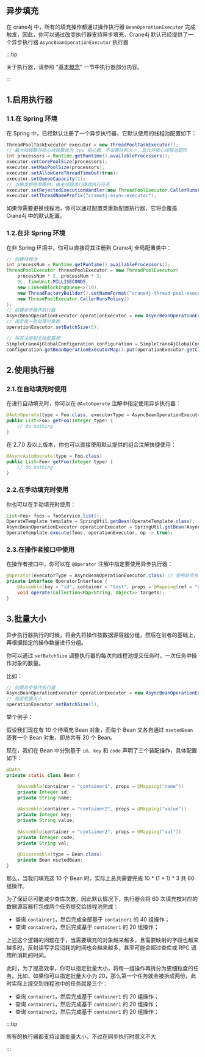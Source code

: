 ## 异步填充

在 crane4j 中，所有的填充操作都通过操作执行器 `BeanOperationExecutor` 完成触发，因此，你可以通过改变执行器支持异步填充，Crane4j 默认已经提供了一个异步执行器 `AsyncBeanOperationExecutor` 执行器 

:::tip

关于执行器，请参照 "[基本概念](./../user_guide/basic_concept.md)" 一节中执行器部分内容。

:::

## 1.启用执行器

### 1.1.在 Spring 环境

在 Spring 中，已经默认注册了一个异步执行器，它默认使用的线程池配置如下：

~~~java
ThreadPoolTaskExecutor executor = new ThreadPoolTaskExecutor();
// 最大线程数与核心线程数皆为 cpu 核心数，不设置队列大小，且允许核心线程池超时
int processors = Runtime.getRuntime().availableProcessors();
executor.setCorePoolSize(processors);
executor.setMaxPoolSize(processors);
executor.setAllowCoreThreadTimeOut(true);
executor.setQueueCapacity(1);
// 当触发拒绝策略时，由主线程进行继续执行任务
executor.setRejectedExecutionHandler(new ThreadPoolExecutor.CallerRunsPolicy());
executor.setThreadNamePrefix("crane4j-async-executor");
~~~

如果你需要更换线程池，你可以通过配置类重新配置执行器，它将会覆盖 Crane4j 中的默认配置。

### 1.2.在非 Spring 环境

在非 Spring 环境中，你可以直接将其注册到 Crane4j 全局配置类中：

~~~java
// 创建线程池
int processNum = Runtime.getRuntime().availableProcessors();
ThreadPoolExecutor threadPoolExecutor = new ThreadPoolExecutor(
    processNum * 2, processNum * 2,
    0L, TimeUnit.MILLISECONDS,
    new LinkedBlockingQueue<>(10),
    new ThreadFactoryBuilder().setNameFormat("crane4j-thread-pool-executor-%d").build(),
    new ThreadPoolExecutor.CallerRunsPolicy()
);
// 创建异步操作执行器
AsyncBeanOperationExecutor operationExecutor = new AsyncBeanOperationExecutor(configuration, threadPoolExecutor);
// 指定每一批处理对象数
operationExecutor.setBatchSize(5);

// 将其注册到全局配置类
SimpleCrane4jGlobalConfiguration configuration = SimpleCrane4jGlobalConfiguration.create();
configuration.getBeanOperationExecutorMap().put(operationExecutor.getClass().getSimpleName(), operationExecutor);
~~~

## 2.使用执行器

### 2.1.在自动填充时使用

在进行自动填充时，你可以在 `@AutoOperate` 注解中指定使用异步执行器：

~~~java
@AutoOperate(type = Foo.class, executorType = AsyncBeanOperationExecutor.class)
public List<Foo> getFoo(Integer type) {
    // do nothing
}
~~~

在 2.7.0 及以上版本，你也可以直接使用默认提供的组合注解快捷使用：

~~~java
@AsyncAutoOperate(type = Foo.class)
public List<Foo> getFoo(Integer type) {
    // do nothing
}
~~~

### 2.2.在手动填充时使用

你也可以在手动填充时使用：

~~~java
List<Foo> foos = fooService.list();
OperateTemplate template = SpringUtil.getBean(OperateTemplate.class);
AsyncBeanOperationExecutor operationExecutor = SpringUtil.getBean(AsyncBeanOperationExecutor.class);
OperateTemplate.execute(foos, operationExecutor, op -> true);
~~~

### 2.3.在操作者接口中使用

在操作者接口中，你可以在 `@Operator` 注解中指定要使用异步执行器：

~~~java
@Operator(executorType = AsyncBeanOperationExecutor.class) // 使用异步执行器
private interface OperatorInterface {
    @Assemble(key = "id", container = "test", props = @Mapping(ref = "name"))
    void operate(Collection<Map<String, Object>> targets);
}
~~~

## 3.批量大小

异步执行器执行的时候，将会先将操作按数据源容器分组，然后在前者的基础上，再根据指定的操作数量进行分组。

你可以通过 `setBatchSize` 调整执行器的每次向线程池提交任务时，一次任务中操作对象的数量。

比如：

~~~java
// 创建异步操作执行器
AsyncBeanOperationExecutor operationExecutor = new AsyncBeanOperationExecutor(configuration, threadPoolExecutor);
// 指定批量大小
operationExecutor.setBatchSize(5);
~~~

举个例子：

假设我们现在有 10 个待填充 Bean 对象，而每个 Bean 又各自通过 `nsetedBean` 嵌套一个 Bean 对象，即总共有 20 个 Bean。

现在，我们在 Bean 中分别基于 `id`、`key` 和 `code` 声明了三个装配操作，具体配置如下：

~~~java
@Data
private static class Bean {

    @Assemble(container = "container1", props = @Mapping("name"))
    private Integer id;
    private String name;
    
    @Assemble(container = "container2", props = @Mapping("value"))
    private Integer key;
    private String value;
    
    @Assemble(container = "container2", props = @Mapping("val"))
    private Integer code;
    private String val;
    
    @Disassemble(type = Bean.class)
    private Bean nsetedBean;
}
~~~

那么，当我们填充这 10 个 Bean 时，实际上总共需要完成 10 * (1 + 1) * 3 共 60 组操作。

为了保证尽可能减少查库次数，因此默认情况下，执行器会将 60 次填充按对应的数据源容器打包成两个任务提交给线程池完成：

- 查询 `container1`，然后完成全部基于 `container1` 的 40 组操作；
- 查询 `container2`，然后完成基于 `container1` 的 20 组操作；

上述这个逻辑的问题在于，当需要填充的对象越来越多，且需要映射的字段也越来越多时，反射读写字段消耗的时间也会越来越多，甚至可能会超过查库或 RPC 调用所消耗的时间。

此时，为了提高效率，你可以指定批量大小，将每一组操作再拆分为更细粒度的任务。比如，如果你可以指定批量大小为 20，那么第一个任务就会被拆成两份，此时实际上提交到线程池中的任务就是三个：

- 查询 `container1`，然后完成基于 `container1` 的 20 组操作；
- 查询 `container1`，然后完成基于 `container1` 的 20 组操作；
- 查询 `container2`，然后完成基于 `container1` 的 20 组操作；

:::tip

所有的执行器都支持设置批量大小，不过在同步执行时意义不大

:::